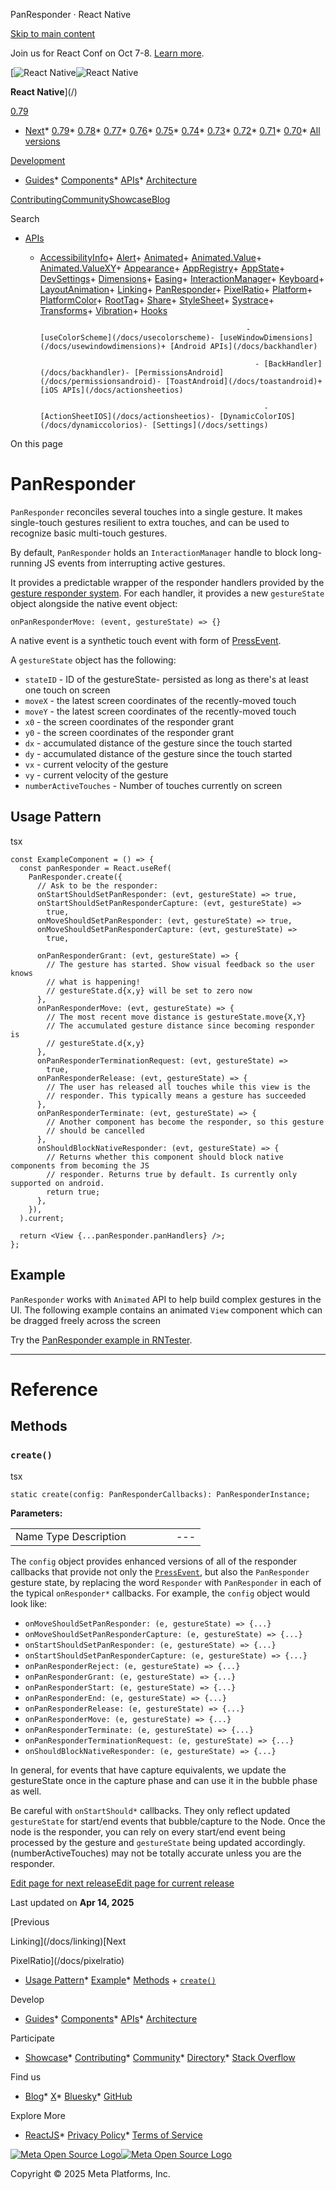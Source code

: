 PanResponder · React Native

[Skip to main content](#__docusaurus_skipToContent_fallback)

Join us for React Conf on Oct 7-8. [Learn more](https://conf.react.dev).

[![React Native](/img/header_logo.svg)![React Native](/img/header_logo.svg)

**React Native**](/)

[0.79](/docs/panresponder)

* [Next](/docs/next/panresponder)* [0.79](/docs/panresponder)* [0.78](/docs/0.78/panresponder)* [0.77](/docs/0.77/panresponder)* [0.76](/docs/0.76/panresponder)* [0.75](/docs/0.75/panresponder)* [0.74](/docs/0.74/panresponder)* [0.73](/docs/0.73/panresponder)* [0.72](/docs/0.72/panresponder)* [0.71](/docs/0.71/panresponder)* [0.70](/docs/0.70/panresponder)* [All versions](/versions)

[Development](#)

* [Guides](/docs/getting-started)* [Components](/docs/components-and-apis)* [APIs](/docs/accessibilityinfo)* [Architecture](/architecture/overview)

[Contributing](/contributing/overview)[Community](/community/overview)[Showcase](/showcase)[Blog](/blog)

Search

* [APIs](/docs/accessibilityinfo)

  + [AccessibilityInfo](/docs/accessibilityinfo)+ [Alert](/docs/alert)+ [Animated](/docs/animated)+ [Animated.Value](/docs/animatedvalue)+ [Animated.ValueXY](/docs/animatedvaluexy)+ [Appearance](/docs/appearance)+ [AppRegistry](/docs/appregistry)+ [AppState](/docs/appstate)+ [DevSettings](/docs/devsettings)+ [Dimensions](/docs/dimensions)+ [Easing](/docs/easing)+ [InteractionManager](/docs/interactionmanager)+ [Keyboard](/docs/keyboard)+ [LayoutAnimation](/docs/layoutanimation)+ [Linking](/docs/linking)+ [PanResponder](/docs/panresponder)+ [PixelRatio](/docs/pixelratio)+ [Platform](/docs/platform)+ [PlatformColor](/docs/platformcolor)+ [RootTag](/docs/roottag)+ [Share](/docs/share)+ [StyleSheet](/docs/stylesheet)+ [Systrace](/docs/systrace)+ [Transforms](/docs/transforms)+ [Vibration](/docs/vibration)+ [Hooks](/docs/usecolorscheme)

                                                      - [useColorScheme](/docs/usecolorscheme)- [useWindowDimensions](/docs/usewindowdimensions)+ [Android APIs](/docs/backhandler)

                                                        - [BackHandler](/docs/backhandler)- [PermissionsAndroid](/docs/permissionsandroid)- [ToastAndroid](/docs/toastandroid)+ [iOS APIs](/docs/actionsheetios)

                                                          - [ActionSheetIOS](/docs/actionsheetios)- [DynamicColorIOS](/docs/dynamiccolorios)- [Settings](/docs/settings)

On this page

PanResponder
============

`PanResponder` reconciles several touches into a single gesture. It makes single-touch gestures resilient to extra touches, and can be used to recognize basic multi-touch gestures.

By default, `PanResponder` holds an `InteractionManager` handle to block long-running JS events from interrupting active gestures.

It provides a predictable wrapper of the responder handlers provided by the [gesture responder system](/docs/gesture-responder-system). For each handler, it provides a new `gestureState` object alongside the native event object:

```
onPanResponderMove: (event, gestureState) => {}  

```

A native event is a synthetic touch event with form of [PressEvent](/docs/pressevent).

A `gestureState` object has the following:

* `stateID` - ID of the gestureState- persisted as long as there's at least one touch on screen
* `moveX` - the latest screen coordinates of the recently-moved touch
* `moveY` - the latest screen coordinates of the recently-moved touch
* `x0` - the screen coordinates of the responder grant
* `y0` - the screen coordinates of the responder grant
* `dx` - accumulated distance of the gesture since the touch started
* `dy` - accumulated distance of the gesture since the touch started
* `vx` - current velocity of the gesture
* `vy` - current velocity of the gesture
* `numberActiveTouches` - Number of touches currently on screen

Usage Pattern[​](#usage-pattern "Direct link to Usage Pattern")
---------------------------------------------------------------

tsx

```
const ExampleComponent = () => {  
  const panResponder = React.useRef(  
    PanResponder.create({  
      // Ask to be the responder:  
      onStartShouldSetPanResponder: (evt, gestureState) => true,  
      onStartShouldSetPanResponderCapture: (evt, gestureState) =>  
        true,  
      onMoveShouldSetPanResponder: (evt, gestureState) => true,  
      onMoveShouldSetPanResponderCapture: (evt, gestureState) =>  
        true,  
  
      onPanResponderGrant: (evt, gestureState) => {  
        // The gesture has started. Show visual feedback so the user knows  
        // what is happening!  
        // gestureState.d{x,y} will be set to zero now  
      },  
      onPanResponderMove: (evt, gestureState) => {  
        // The most recent move distance is gestureState.move{X,Y}  
        // The accumulated gesture distance since becoming responder is  
        // gestureState.d{x,y}  
      },  
      onPanResponderTerminationRequest: (evt, gestureState) =>  
        true,  
      onPanResponderRelease: (evt, gestureState) => {  
        // The user has released all touches while this view is the  
        // responder. This typically means a gesture has succeeded  
      },  
      onPanResponderTerminate: (evt, gestureState) => {  
        // Another component has become the responder, so this gesture  
        // should be cancelled  
      },  
      onShouldBlockNativeResponder: (evt, gestureState) => {  
        // Returns whether this component should block native components from becoming the JS  
        // responder. Returns true by default. Is currently only supported on android.  
        return true;  
      },  
    }),  
  ).current;  
  
  return <View {...panResponder.panHandlers} />;  
};  

```

Example[​](#example "Direct link to Example")
---------------------------------------------

`PanResponder` works with `Animated` API to help build complex gestures in the UI. The following example contains an animated `View` component which can be dragged freely across the screen

Try the [PanResponder example in RNTester](https://github.com/facebook/react-native/blob/main/packages/rn-tester/js/examples/PanResponder/PanResponderExample.js).

---

Reference
=========

Methods[​](#methods "Direct link to Methods")
---------------------------------------------

### `create()`[​](#create "Direct link to create")

tsx

```
static create(config: PanResponderCallbacks): PanResponderInstance;  

```

**Parameters:**

|  |  |  |  |  |  |
| --- | --- | --- | --- | --- | --- |
| Name Type Description|  |  |  | | --- | --- | --- | | config Required  object Refer below | | | | | |

The `config` object provides enhanced versions of all of the responder callbacks that provide not only the [`PressEvent`](/docs/pressevent), but also the `PanResponder` gesture state, by replacing the word `Responder` with `PanResponder` in each of the typical `onResponder*` callbacks. For example, the `config` object would look like:

* `onMoveShouldSetPanResponder: (e, gestureState) => {...}`
* `onMoveShouldSetPanResponderCapture: (e, gestureState) => {...}`
* `onStartShouldSetPanResponder: (e, gestureState) => {...}`
* `onStartShouldSetPanResponderCapture: (e, gestureState) => {...}`
* `onPanResponderReject: (e, gestureState) => {...}`
* `onPanResponderGrant: (e, gestureState) => {...}`
* `onPanResponderStart: (e, gestureState) => {...}`
* `onPanResponderEnd: (e, gestureState) => {...}`
* `onPanResponderRelease: (e, gestureState) => {...}`
* `onPanResponderMove: (e, gestureState) => {...}`
* `onPanResponderTerminate: (e, gestureState) => {...}`
* `onPanResponderTerminationRequest: (e, gestureState) => {...}`
* `onShouldBlockNativeResponder: (e, gestureState) => {...}`

In general, for events that have capture equivalents, we update the gestureState once in the capture phase and can use it in the bubble phase as well.

Be careful with `onStartShould*` callbacks. They only reflect updated `gestureState` for start/end events that bubble/capture to the Node. Once the node is the responder, you can rely on every start/end event being processed by the gesture and `gestureState` being updated accordingly. (numberActiveTouches) may not be totally accurate unless you are the responder.

[Edit page for next release](https://github.com/facebook/react-native-website/edit/main/docs/panresponder.md)[Edit page for current release](https://github.com/facebook/react-native-website/edit/main/website/versioned_docs/version-0.79/panresponder.md)

Last updated on **Apr 14, 2025**

[Previous

Linking](/docs/linking)[Next

PixelRatio](/docs/pixelratio)

* [Usage Pattern](#usage-pattern)* [Example](#example)* [Methods](#methods)
      + [`create()`](#create)

Develop

* [Guides](/docs/getting-started)* [Components](/docs/components-and-apis)* [APIs](/docs/accessibilityinfo)* [Architecture](/architecture/overview)

Participate

* [Showcase](/showcase)* [Contributing](/contributing/overview)* [Community](/community/overview)* [Directory](https://reactnative.directory/)* [Stack Overflow](https://stackoverflow.com/questions/tagged/react-native)

Find us

* [Blog](/blog)* [X](https://x.com/reactnative)* [Bluesky](https://bsky.app/profile/reactnative.dev)* [GitHub](https://github.com/facebook/react-native)

Explore More

* [ReactJS](https://react.dev/)* [Privacy Policy](https://opensource.fb.com/legal/privacy/)* [Terms of Service](https://opensource.fb.com/legal/terms/)

[![Meta Open Source Logo](/img/oss_logo.svg)![Meta Open Source Logo](/img/oss_logo.svg)](https://opensource.fb.com/)

Copyright © 2025 Meta Platforms, Inc.